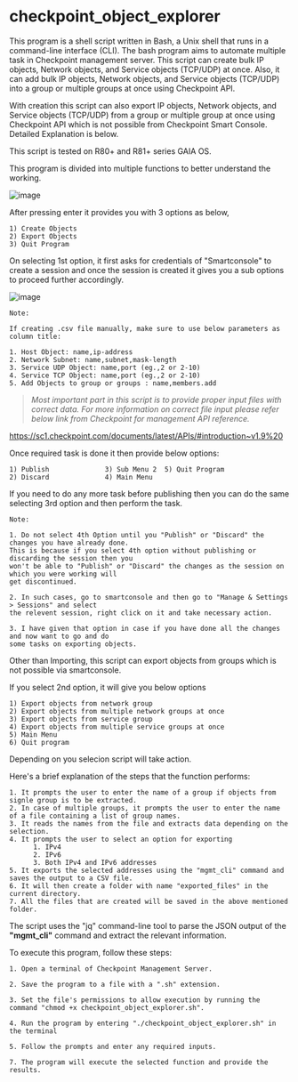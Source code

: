 # checkpoint_object_explorer

This program is a shell script written in Bash, a Unix shell that runs in a command-line interface (CLI). The bash program aims to automate multiple task in Checkpoint management server. This script can create bulk IP objects, Network objects, and Service objects (TCP/UDP) at once. Also, it can add bulk IP objects, Network objects, and Service objects (TCP/UDP) into a group or multiple groups at once using Checkpoint API.

With creation this script can also export IP objects, Network objects, and Service objects (TCP/UDP) from a group or multiple group at once using Checkpoint API which is not possible from Checkpoint Smart Console. Detailed Explanation is below.

This script is tested on R80+ and R81+ series GAIA OS.

This program is divided into multiple functions to better understand the working.

![image](https://user-images.githubusercontent.com/75925433/229117211-f8ba932a-d35c-41ee-b1db-8fad9ecc4d30.png)

After pressing enter it provides you with 3 options as below,

```
1) Create Objects
2) Export Objects
3) Quit Program
```
On selecting 1st option, it first asks for credentials of "Smartconsole" to create a session and once the session is created it gives you a sub options to proceed further accordingly.

![image](https://user-images.githubusercontent.com/75925433/229118374-c40659d5-6b31-4748-aad4-8490cf6642c1.png)

```
Note:                                                             
                                                                   
If creating .csv file manually, make sure to use below parameters as column title:

1. Host Object: name,ip-address                                   
2. Network Subnet: name,subnet,mask-length                        
3. Service UDP Object: name,port (eg.,2 or 2-10)                  
4. Service TCP Object: name,port (eg.,2 or 2-10)                  
5. Add Objects to group or groups : name,members.add      
```

> *Most important part in this script is to provide proper input files with correct data. For more information on correct file input please refer below link from Checkpoint for management API reference.*

https://sc1.checkpoint.com/documents/latest/APIs/#introduction~v1.9%20

Once required task is done it then provide below options:

```
1) Publish              3) Sub Menu 2  5) Quit Program
2) Discard              4) Main Menu
```
If you need to do any more task before publishing then you can do the same selecting 3rd option and then perform the task. 

```
Note: 

1. Do not select 4th Option until you "Publish" or "Discard" the changes you have already done. 
This is because if you select 4th option without publishing or discarding the session then you 
won't be able to "Publish" or "Discard" the changes as the session on which you were working will 
get discontinued. 

2. In such cases, go to smartconsole and then go to "Manage & Settings > Sessions" and select 
the relevent session, right click on it and take necessary action.

3. I have given that option in case if you have done all the changes and now want to go and do 
some tasks on exporting objects.
```

Other than Importing, this script can export objects from groups which is not possible via smartconsole.

If you select 2nd option, it will give you below options 

```
1) Export objects from network group
2) Export objects from multiple network groups at once
3) Export objects from service group
4) Export objects from multiple service groups at once
5) Main Menu
6) Quit program
```
Depending on you selecion script will take action.

Here's a brief explanation of the steps that the function performs:
```
1. It prompts the user to enter the name of a group if objects from signle group is to be extracted.
2. In case of multiple groups, it prompts the user to enter the name of a file containing a list of group names.
3. It reads the names from the file and extracts data depending on the selection.
4. It prompts the user to select an option for exporting 
      1. IPv4 
      2. IPv6
      3. Both IPv4 and IPv6 addresses
5. It exports the selected addresses using the "mgmt_cli" command and saves the output to a CSV file.
6. It will then create a folder with name "exported_files" in the current directory.
7. All the files that are created will be saved in the above mentioned folder.
```
The script uses the "jq" command-line tool to parse the JSON output of the **"mgmt_cli"** command and extract the relevant information.

To execute this program, follow these steps:

    1. Open a terminal of Checkpoint Management Server.
    
    2. Save the program to a file with a ".sh" extension.
    
    3. Set the file's permissions to allow execution by running the command "chmod +x checkpoint_object_explorer.sh".
    
    4. Run the program by entering "./checkpoint_object_explorer.sh" in the terminal
    
    5. Follow the prompts and enter any required inputs.
    
    7. The program will execute the selected function and provide the results.
















